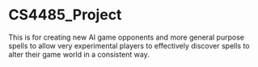 # CS4485_Project
This is for creating new AI game opponents and more general purpose spells to allow very experimental players to effectively discover spells to alter their game world in a consistent way.
